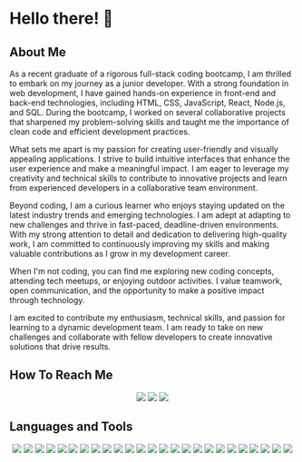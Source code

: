 # Hello there! 👋

## About Me

As a recent graduate of a rigorous full-stack coding bootcamp, I am thrilled to embark on my journey as a junior developer. With a strong foundation in web development, I have gained hands-on experience in front-end and back-end technologies, including HTML, CSS, JavaScript, React, Node.js, and SQL. During the bootcamp, I worked on several collaborative projects that sharpened my problem-solving skills and taught me the importance of clean code and efficient development practices.

What sets me apart is my passion for creating user-friendly and visually appealing applications. I strive to build intuitive interfaces that enhance the user experience and make a meaningful impact. I am eager to leverage my creativity and technical skills to contribute to innovative projects and learn from experienced developers in a collaborative team environment.

Beyond coding, I am a curious learner who enjoys staying updated on the latest industry trends and emerging technologies. I am adept at adapting to new challenges and thrive in fast-paced, deadline-driven environments. With my strong attention to detail and dedication to delivering high-quality work, I am committed to continuously improving my skills and making valuable contributions as I grow in my development career.

When I'm not coding, you can find me exploring new coding concepts, attending tech meetups, or enjoying outdoor activities. I value teamwork, open communication, and the opportunity to make a positive impact through technology.

I am excited to contribute my enthusiasm, technical skills, and passion for learning to a dynamic development team. I am ready to take on new challenges and collaborate with fellow developers to create innovative solutions that drive results.

## How To Reach Me

<p align="center"> 
<a href="https://www.linkedin.com/in/kelsey-o-kelley-23057a20b/">
<img src="https://img.shields.io/badge/LinkedIn-0077B5?style=for-the-badge&logo=linkedin&logoColor=white"></a> 
<a href="mailto:km.okelley89@gmail.com">
<img src="https://img.shields.io/badge/Gmail-D14836?style=for-the-badge&logo=gmail&logoColor=white"></a> 
<a href="https://github.com/TheKelsenator/stellers-jay-20">
<img src="https://img.shields.io/badge/My_Portfolio-yellow?style=for-the-badge&logo=AngelList&logoColor=white"></a></p> 

## Languages and Tools

<p align="center">
  <img src="https://img.shields.io/badge/Visual_Studio_Code-0078d7.svg?style=for-the-badge&logo=visual-studio-code&logoColor=white">
  <img src="https://img.shields.io/badge/Windows-0078D6?style=for-the-badge&logo=windows&logoColor=white">
  <img src="https://img.shields.io/badge/GitHub-100000?style=for-the-badge&logo=github&logoColor=white">
  <img src="https://img.shields.io/badge/HTML-239120?style=for-the-badge&logo=html5&logoColor=white">
  <img src="https://img.shields.io/badge/CSS-239120?&style=for-the-badge&logo=css3&logoColor=white">
  <img src="https://img.shields.io/badge/Git-335c67?style=for-the-badge">
  <img src="https://img.shields.io/badge/Advanced_CSS-e09f3e?style=for-the-badge">
  <img src="https://img.shields.io/badge/JavaScript-F7DF1E?style=for-the-badge&logo=javascript&logoColor=black">
  <img src="https://img.shields.io/badge/Web_API's-9e2a2b?style=for-the-badge">
  <img src="https://img.shields.io/badge/Third_Party_API's-540b0e?style=for-the-badge">
  <img src="https://img.shields.io/badge/Server_Side_API's-335c67?style=for-the-badge">
  <img src="https://img.shields.io/badge/bulma-00D0B1?style=for-the-badge&logo=bulma&logoColor=white">
  <img src="https://img.shields.io/badge/Node.js-43853D?style=for-the-badge&logo=node.js&logoColor=white">
  <img src="https://img.shields.io/badge/Express.js-404D59?style=for-the-badge">
  <img src="https://img.shields.io/badge/MySQL-005C84?style=for-the-badge&logo=mysql&logoColor=white">
  <img src="https://img.shields.io/badge/Object_Oriented_Programming-9e2a2b?style=for-the-badge">
  <img src="https://img.shields.io/badge/Heroku-430098?style=for-the-badge&logo=heroku&logoColor=white">
  <img src="https://img.shields.io/badge/Insomnia-black?style=for-the-badge&logo=insomnia&logoColor=5849BE">
  <img src="https://img.shields.io/badge/Model_View_Controller-540b0e?style=for-the-badge">
  <img src="https://img.shields.io/badge/NoSQL-335c67?style=for-the-badge">
  <img src="https://img.shields.io/badge/MongoDB-4EA94B?style=for-the-badge&logo=mongodb&logoColor=white">
  <img src="https://img.shields.io/badge/Progressive_Web_Applications-e09f3e?style=for-the-badge">
  <img src="https://img.shields.io/badge/React-20232A?style=for-the-badge&logo=react&logoColor=61DAFB">
  <img src="https://img.shields.io/badge/MERN-9e2a2b?style=for-the-badge">
  <img src="https://img.shields.io/badge/State-540b0e?style=for-the-badge">
</p>












<!-- 
Here are some ideas to get you started:

- 🔭 I’m currently working on ...
- 🌱 I’m currently learning ...
- 👯 I’m looking to collaborate on ...
- 🤔 I’m looking for help with ...
- 💬 Ask me about ...
- 📫 How to reach me: ...
- 😄 Pronouns: ...
- ⚡ Fun fact: ...
--> 
